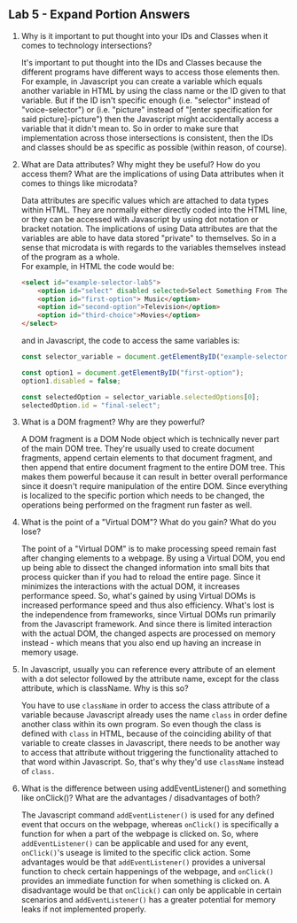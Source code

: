 ## Lab 5 - Expand Portion Answers

1. Why is it important to put thought into your IDs and Classes when it comes to technology intersections?

    It's important to put thought into the IDs and Classes because the different programs have different ways to access those elements then. For example, in Javascript you can create a variable which equals another variable in HTML by using the class name or the ID given to that variable. But if the ID isn't specific enough (i.e. "selector" instead of "voice-selector") or (i.e. "picture" instead of "\[enter specification for said picture]-picture") then the Javascript might accidentally access a variable that it didn't mean to. So in order to make sure that implementation across those intersections is consistent, then the IDs and classes should be as specific as possible (within reason, of course).

2. What are Data attributes? Why might they be useful? How do you access them? What are the implications of using Data attributes when it comes to things like microdata?

    Data attributes are specific values which are attached to data types within HTML. They are normally either directly coded into the HTML line, or they can be accessed with Javascript by using dot notation or bracket notation. The implications of using Data attributes are that the variables are able to have data stored "private" to themselves. So in a sense that microdata is with regards to the variables themselves instead of the program as a whole.  
   For example, in HTML the code would be:  
   ``` HTML
   <select id="example-selector-lab5">  
       <option id="select" disabled selected>Select Something From The List</option>
       <option id="first-option"> Music</option>
       <option id="second-option">Television</option>
       <option id="third-choice">Movies</option>
   </select>
   ```
   and in Javascript, the code to access the same variables is:

   ```Javascript
   const selector_variable = document.getElementByID("example-selector-lab5");

   const option1 = document.getElementByID("first-option");
   option1.disabled = false;

   const selectedOption = selector_variable.selectedOptions[0];
   selectedOption.id = "final-select";
   ```


3. What is a DOM fragment? Why are they powerful?

    A DOM fragment is a DOM Node object which is technically never part of the main DOM tree. They're usually used to create document fragments, append certain elements to that document fragment, and then append that entire document fragment to the entire DOM tree. This makes them powerful because it can result in better overall performance since it doesn't require manipulation of the entire DOM. Since everything is localized to the specific portion which needs to be changed, the operations being performed on the fragment run faster as well.

4. What is the point of a "Virtual DOM"? What do you gain? What do you lose?

    The point of a "Virtual DOM" is to make processing speed remain fast after changing elements to a webpage. By using a Virtual DOM, you end up being able to dissect the changed information into small bits that process quicker than if you had to reload the entire page. Since it minimizes the interactions with the actual DOM, it increases performance speed. So, what's gained by using Virtual DOMs is increased performance speed and thus also efficiency. What's lost is the independence from frameworks, since Virtual DOMs run primarily from the Javascript framework. And since there is limited interaction with the actual DOM, the changed aspects are processed on memory instead - which means that you also end up having an increase in memory usage.  

5.  In Javascript, usually you can reference every attribute of an element with a dot selector followed by the attribute name, except for the class attribute, which is className. Why is this so?

    You have to use `className` in order to access the class attribute of a variable because Javascript already uses the name `class` in order define another class within its own program. So even though the class is defined with `class` in HTML, because of the coinciding ability of that variable to create classes in Javascript, there needs to be another way to access that attribute without triggering the functionality attached to that word within Javascript. So, that's why they'd use `className` instead of `class.`

7. What is the difference between using addEventListener() and something like onClick()? What are the advantages / disadvantages of both?

   The Javascript command `addEventListener()` is used for any defined event that occurs on the webpage, whereas `onClick()` is specifically a function for when a part of the webpage is clicked on. So, where `addEventListener()` can be applicable and used for any event, `onClick()`'s useage is limited to the specific click action. Some advantages would be that `addEventListener()` provides a universal function to check certain happenings of the webpage, and `onClick()` provides an immediate function for when something is clicked on. A disadvantage would be that `onClick()` can only be applicable in certain scenarios and `addEventListener()` has a greater potential for memory leaks if not implemented properly.
